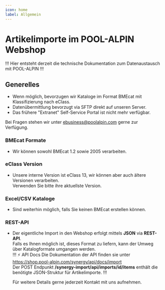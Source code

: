```yaml
---
icon: home
label: Allgemein
---
```

# Artikelimporte im POOL-ALPIN Webshop
!!!
Hier entsteht derzeit die technische Dokumentation zum Datenaustausch mit POOL-ALPIN
!!!

## Generelles

- Wenn möglich, bevorzugen wir Kataloge im Format BMEcat mit Klassifizierung nach eClass.
- Datenübermittlung bevorzugt via SFTP direkt auf unseren Server.
- Das frühere "Extranet" Self-Service Portal ist nicht mehr verfügbar.

Bei Fragen stehen wir unter ebusiness@poolalpin.com gerne zur Verfügung.

### BMEcat Formate

- Wir können sowohl BMEcat 1.2 sowie 2005 verarbeiten.

### eClass Version

- Unsere interne Version ist eClass 13, wir können aber auch ältere Versionen verarbeiten.  
  Verwenden Sie bitte ihre aktuellste Version.

### Excel/CSV Kataloge

- Sind weiterhin möglich, falls Sie keinen BMEcat erstellen können.

### REST-API

- Der eigentliche Import in den Webshop erfolgt mittels **JSON** via **REST-API**.  
  Falls es Ihnen möglich ist, dieses Format zu liefern, kann der Umweg über Katalogformate umgangen werden.  
  !!! :zap: API Docs
  Die Dokumentation der API finden sie unter https://shop.pool-alpin.com/synergy/api/docs/import  
  Der POST Endpunkt **/synergy-import/api/imports/id/items** enthält die benötigte JSON-Struktur für Artikelimporte.
  !!!
  
  Für weitere Details gerne jederzeit Kontakt mit uns aufnehmen.